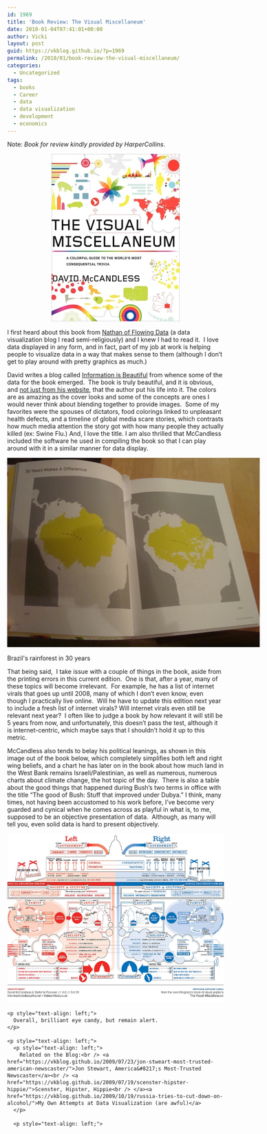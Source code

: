 ```yaml
---
id: 1969
title: 'Book Review: The Visual Miscellaneum'
date: 2010-01-04T07:41:01+00:00
author: Vicki
layout: post
guid: https://vkblog.github.io/?p=1969
permalink: /2010/01/book-review-the-visual-miscellaneum/
categories:
  - Uncategorized
tags:
  - books
  - Career
  - data
  - data visualization
  - development
  - economics
---
```

Note: _Book for review kindly provided by HarperCollins._

<p style="text-align: center;">
  <a href="https://raw.githubusercontent.com/vkblog/vkblog.github.io/master/public/img/2009/12/TheVisualMiscellaneum.jpg"><img class="size-full wp-image-1970   aligncenter" title="TheVisualMiscellaneum" src="https://raw.githubusercontent.com/vkblog/vkblog.github.io/master/public/img/2009/12/TheVisualMiscellaneum.jpg" alt="TheVisualMiscellaneum" width="298" height="388" /></a>
</p>

I first heard about this book from [Nathan of Flowing Data](http://flowingdata.com/2009/11/16/review-the-visual-miscellaneum-by-david-mccandless/) (a data visualization blog I read semi-religiously) and I knew I had to read it.  I love data displayed in any form, and in fact, part of my job at work is helping people to visualize data in a way that makes sense to them (although I don&#8217;t get to play around with pretty graphics as much.)

David writes a blog called [Information is Beautiful](http://www.informationisbeautiful.net/) from whence some of the data for the book emerged.  The book is truly beautiful, and it is obvious, and [not just from his website](http://www.informationisbeautiful.net/2009/the-visual-miscellaneum-errata/), that the author put his life into it. The colors are as amazing as the cover looks and some of the concepts are ones I would never think about blending together to provide images.  Some of my favorites were the spouses of dictators, food colorings linked to unpleasant health defects, and a timeline of global media scare stories, which contrasts how much media attention the story got with how many people they actually killed (ex: Swine Flu.) And, I love the title. I am also thrilled that McCandless included the software he used in compiling the book so that I can play around with it in a similar manner for data display.

<div id="attachment_1987" style="width: 597px" class="wp-caption aligncenter">
  <a href="https://raw.githubusercontent.com/vkblog/vkblog.github.io/master/public/img/2009/12/DSC02880.JPG"><img class="size-full wp-image-1987 " title="DSC02880" src="https://raw.githubusercontent.com/vkblog/vkblog.github.io/master/public/img/2009/12/DSC02880.JPG" alt="DSC02880" width="587" height="439" /></a>
  
  <p class="wp-caption-text">
    Brazil's rainforest in 30 years
  </p>
</div>

<p style="text-align: center;">
  <p>
    That being said,  I take issue with a couple of things in the book, aside from the printing errors in this current edition.  One is that, after a year, many of these topics will become irrelevant.  For example, he has a list of internet virals that goes up until 2008, many of which I don&#8217;t even know, even though I practically live online.  Will he have to update this edition next year to include a fresh list of internet virals? Will internet virals even still be relevant next year?  I often like to judge a book by how relevant it will still be 5 years from now, and unfortunately, this doesn&#8217;t pass the test, although it is internet-centric, which maybe says that I shouldn&#8217;t hold it up to this metric.
  </p>
  
  <p>
    McCandless also tends to belay his political leanings, as shown in this image out of the book below, which completely simplifies both left and right wing beliefs, and a chart he has later on in the book about how much land in the West Bank remains Israeli/Palestinian, as well as numerous, numerous charts about climate change, the hot topic of the day.  There is also a table about the good things that happened during Bush&#8217;s two terms in office with the title &#8220;The good of Bush: Stuff that improved under Dubya.&#8221; I think, many times, not having been accustomed to his work before, I&#8217;ve become very guarded and cynical when he comes across as playful in what is, to me, supposed to be an objective presentation of data.  Although, as many will tell you, even solid data is hard to present objectively.
  </p>
  
  <p style="text-align: center;">
    <p style="text-align: center;">
      <a href="https://raw.githubusercontent.com/vkblog/vkblog.github.io/master/public/img/2010/01/Visual-Miscellaneum.jpg"><img class="aligncenter size-full wp-image-2027" title="Visual Miscellaneum" src="https://raw.githubusercontent.com/vkblog/vkblog.github.io/master/public/img/2010/01/Visual-Miscellaneum.jpg" alt="Visual Miscellaneum" width="542" height="391" /></a>
    </p>
    
    <p style="text-align: left;">
      Overall, brilliant eye candy, but remain alert.
    </p>
    
    <p style="text-align: left;">
      <p style="text-align: left;">
        Related on the Blog:<br /> <a href="https://vkblog.github.io/2009/07/23/jon-stweart-most-trusted-american-newscaster/">Jon Stewart, America&#8217;s Most-Trusted Newscaster</a><br /> <a href="https://vkblog.github.io/2009/07/19/scenster-hipster-hippie/">Scenster, Hipster, Hippie<br /> </a><a href="https://vkblog.github.io/2009/10/19/russia-tries-to-cut-down-on-alcohol/">My Own Attempts at Data Visualization (are awful)</a>
      </p>
      
      <p style="text-align: left;">